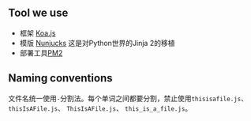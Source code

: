 ## Tool we use

* 框架 [Koa.js](http://koajs.com/)
* 模版 [Nunjucks](http://mozilla.github.io/nunjucks/) 这是对Python世界的Jinja 2的移植
* 部署工具[PM2](http://pm2.keymetrics.io/)

## Naming conventions

文件名统一使用`-`分割法。每个单词之间都要分割，禁止使用`thisisafile.js`、`thisIsAFile.js`、 `ThisIsAFile.js`、 `this_is_a_file.js`。
